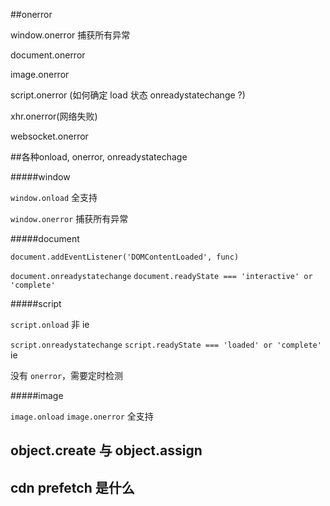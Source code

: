 ##onerror

window.onerror 捕获所有异常

document.onerror

image.onerror

script.onerror (如何确定 load 状态 onreadystatechange ?)

xhr.onerror(网络失败)

websocket.onerror



##各种onload, onerror, onreadystatechage

#####window

`window.onload` 全支持

`window.onerror` 捕获所有异常

#####document

`document.addEventListener('DOMContentLoaded', func)`

`document.onreadystatechange` `document.readyState === 'interactive' or 'complete'`

#####script

`script.onload` 非 ie

`script.onreadystatechange`  `script.readyState === 'loaded' or 'complete'` ie

没有 `onerror`，需要定时检测

#####image

`image.onload` `image.onerror` 全支持



## object.create 与 object.assign

## cdn prefetch 是什么

